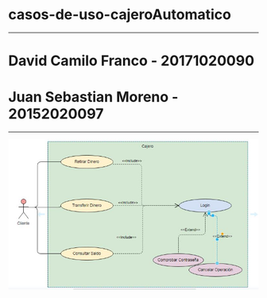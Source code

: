 # casos-de-uso-cajeroAutomatico


<hr>
 <h1 > David Camilo Franco - 20171020090
 <h1><strong>Juan Sebastian Moreno - 20152020097</strong></h1>
<hr>
 
 <img src="https://github.com/git-general-ud/casos-de-uso-cajeroAutomatico/blob/master/casos-de-uso-(cajero-automatico).jpeg">
  
  
